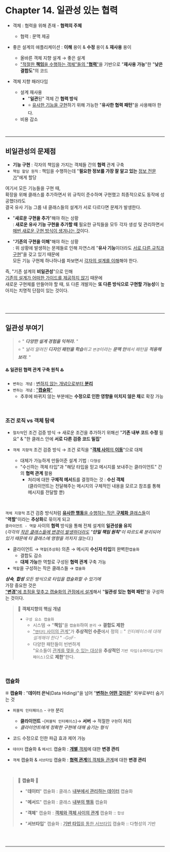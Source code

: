 # Chapter 14. 일관성 있는 협력

- 객체 : 협력을 위해 존재 - **협력의 주체**
  - 협력 : 문맥 제공
- 좋은 설계의 애플리케이션 : **이해** 용이 & **수정** 용이 & **재사용** 용이
  - 올바른 객체 지향 설계 → 좋은 설계
  - <u>"적절한 **책임**을 수행하는 객체"들의 "**협력**"</u>을 기반으로 "**재사용 가능**"한 "**낮은 결합도**"의 코드


- 객체 지향 패러다임
  - 설계 재사용
    - "**일관**된" 객체 간 **협력 방식**
    - ⭐️ <u>유사한 기능을 구현</u>하기 위해 가능한 "**유사한 협력 패턴**"을 사용해야 한다.
  - 비용 감소

<br/>

---
## 비일관성의 문제점

- **기능 구현** : 각자의 책임을 가지는 객체들 간의 **협력** 관계 구축
- `책임 할당 원칙` : 책임을 수행하는데 "**필요한 정보를 가장 잘 알고 있는** <u>정보 전문가</u>"에게 할당

여기서 모든 기능들을 구현 때,<br/>
확장을 위해 클래스를 추가하면서 위 규칙이 준수하며 구현했고 최종적으로도 동작에 성공했더라도<br/>
결국 유사 기능 그룹 내 클래스들의 설계가 서로 다르다면 문제가 발생한다.
- "**새로운 구현을 추가**"해야 하는 상황<br/> : **새로운 유사 기능 구현을 추가할 때** 필요한 규칙들을 모두 각자 생성 및 관리하면서 <u>매번 새로운 구현 방식이 생겨나는 것</u>이다.


- "**기존의 구현을 이해**"해야 하는 상황<br/> : 위 상황에 발생하는 문제들로 인해 자연스레 "**유사 기능**이더라도 <u>서로 다른 규칙과 구현</u>"을 갖고 있기 때문에<br/>모든 기능 구현체 하나하나를 파보면서 <u>각자의 설계를 이해</u>해야 한다.

즉, "기존 설계의 **비일관성**"으로 인해<br/>
<u>기존의 설계가 어떠한 가이드를 제공하지 않기</u> 때문에<br/>
새로운 구현체를 만들어야 할 때, 또 다른 개발자는 **또 다른 방식으로 구현할 가능성**이 높아지는 치명적 단점이 있는 것이다.

<br/>
<br/>

---
## 일관성 부여기
> ⭐️ " _**다양한 설계 경험을 익혀라.**_ "<br/>
> ⭐️ " _널리 알려진 **디자인 패턴을 학습**하고 `변경`이라는 **문맥 안**에서 패턴을 **적용해보라.**_ "

#### ♨️ 일관된 협력 관계 구축 원칙 ♨️
- `변하는 개념` :  <u>변하지 않는 개념으로부터 **분리**</u>
- `변하는 개념` :  <u>"**캡슐화**"</u>
  - 추후에 바뀌지 않는 부분에는 **수정으로 인한 영향을 미치지 않은 채**로 확장 가능

<br/>

### 조건 로직 vs 객체 탐색
- `절차적`인 조건 검증 방식 → 새로운 조건을 추가하기 위해선 "**기존 내부 코드 수정** 필요" & "한 클래스 안에 **서로 다른 검증 코드 밀집**"


- `객체 지향적` 조건 검증 방식 → 조건 로직을 "<u>**객체 사이**의 **이동**</u>"으로 대체
  - 대체가 가능하게 만들어준 설계 기법 : `다형성` 
  - "수신하는 객체 타입"과 "해당 타입을 믿고 메시지를 보내주는 클라이언트" 간의 **협력 관계** 활용
    - 처리에 대한 **구체적 메서드**를 결정하는 것 : **수신 객체** <br/>(클라이언트는 전달해주는 메시지의 구체적인 내용을 모르고 참조를 통해 메시지를 전달할 뿐)

<br/>

`객체 지향적` 조건 검증 방식처럼
<u>**유사한 행동**을 수행하는 작은 **구체화** 클래스들</u>이 <br/>
"**역할**"이라는 **추상화**로 묶이게 되고<br/>
`클라이언트 - 역할` 사이의 **협력** 방식을 통해 전체 설계의 **일관성을 유지**<br/>
(_각각의 <u>작은 클래스들에 변경이 발생하더라도</u> "**단일 책임 원칙**"이 따르도록 분리되어 있기 때문에 타 클래스에 영향을 끼치지 않는다._)

- 클라이언트 → `역할`(`추상화`) 의존 → 메시지 **수신자 타입**의 완벽한`캡슐화`
  - 결합도 감소
  - **대체 가능**한 역할로 구성된 **협력 관계** 구축 가능
- `역할`을 구성하는 작은 클래스들 → `캡슐화`

_**상속**, **합성** 모든 방식으로 타입을 캡슐화할 수 있기에_<br/>
가장 중요한 것은<br/>
<u>"**변경**"에 초점을 맞추고 캡슐화의 관점에서 설계</u>해서 "**일관성 있는 협력 패턴**"을 구성하는 것이다.

> 📍 **객체지향의 핵심 개념**
> 
> - `구성 요소 캡슐화`
>   - 시스템 → "**책임**"을 `캡슐화`하여 `분리` → **결합도 제한**
>   - <u>"`엔티티` 사이의 관계"</u>가 **추상적인 수준**에서 정의 :: " <span style="color:grey">_인터페이스에 대해 설계해야 한다_</span> " <span style="color:grey">_-GoF-_</span>
>   - 다양한 패턴들이 빈번하게<br/>
>   "요소들이 <u>관계를 맺을 수 있는 대상</u>을 **추상적인** `기반 타입(슈퍼타입/인터페이스)`으로 **제한**"한다.

<br/>

### 캡슐화 
⁜ **캡슐화** : "**데이터 은닉**(Data Hiding)"을 넘어 "<u>**변하는 어떤 것이든**</u>" 외부로부터 숨기는 것
- `퍼블릭 인터페이스` - `구현` 분리
  - **클라이언트** -(`퍼블릭 인터페이스`)→ **서버** → 적절한 `구현`이 처리
  - _클라이언트에게 정확한 구현에 대해 숨기는 형식_


- 코드 수정으로 인한 파급 효과 제어 가능
- `데이터` 캡슐화  & `메서드` 캡슐화 : <u>**개별** 객체</u>에 대한 **변경 관리**
- `객체` 캡슐화 & `서브타입` 캡슐화 : <u>**협력 관계**의 객체들 관계</u>에 대한 **변경 관리**

<br/>

> 💊 **캡슐화** 💊
> - "**데이터**" 캡슐화 : 클래스 <U>**내부에서 관리하는 데이터**</U> 캡슐화
> 
> 
> - "**메서드**" 캡슐화 : 클래스 <u>**내부의 행동**</u> 캡슐화
> 
> 
> - "**객체**" 캡슐화 : <u>**객체와 객체 사이의 관계**</u> 캡슐화 :: `합성`
> 
> 
> - "**서브타입**" 캡슐화 : <u>**기반 타입**를 통한 서브타입</u> 캡슐화 :: 다형성의 기반

<br/>
<br/>

---

